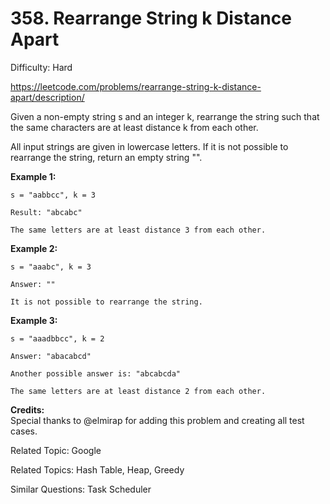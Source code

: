 # 358. Rearrange String k Distance Apart

Difficulty: Hard

https://leetcode.com/problems/rearrange-string-k-distance-apart/description/

Given a non-empty string s and an integer k, rearrange the string such that the same characters are at least distance k from each other.

All input strings are given in lowercase letters. If it is not possible to rearrange the string, return an empty string "".

**Example 1:**
```
s = "aabbcc", k = 3

Result: "abcabc"

The same letters are at least distance 3 from each other.
```
**Example 2:**
```
s = "aaabc", k = 3 

Answer: ""

It is not possible to rearrange the string.
```
**Example 3:**
```
s = "aaadbbcc", k = 2

Answer: "abacabcd"

Another possible answer is: "abcabcda"

The same letters are at least distance 2 from each other.
```

**Credits:**  
Special thanks to @elmirap for adding this problem and creating all test cases.

Related Topic: Google

Related Topics: Hash Table, Heap, Greedy

Similar Questions: Task Scheduler
